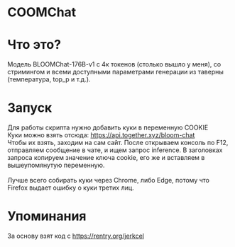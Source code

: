# COOMChat

# Что это?
Модель BLOOMChat-176B-v1 c 4к токенов (столько вышло у меня), со стримингом и всеми доступными параметрами генерации из таверны (температура, top_p и т.д.). </br>

# Запуск
Для работы скрипта нужно добавить куки в переменную COOKIE </br>
Куки можно взять отсюда: https://api.together.xyz/bloom-chat </br>
Чтобы их взять, заходим на сам сайт. После открываем консоль по F12, отправляем сообщение в чате, и ищем запрос inference. В заголовках запроса копируем значение ключа cookie, его же и вставляем в вышеупомянутую переменную. </br></br>
Лучше всего собирать куки через Chrome, либо Edge, потому что Firefox выдает ошибку о куки третих лиц.


# Упоминания
За основу взят код с https://rentry.org/jerkcel
